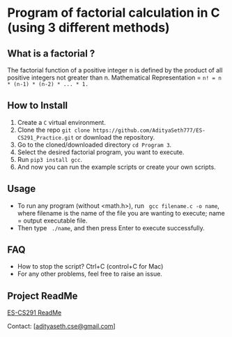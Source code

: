 # Program of factorial calculation in C (using 3 different methods)

## What is a factorial ?
The factorial function of a positive integer n is defined by the product of all positive integers not greater than n.
Mathematical Representation = ```n! = n * (n-1) * (n-2) * ... * 1.```

## How to Install

1. Create a ```C``` virtual environment. 
2. Clone the repo ```git clone https://github.com/AdityaSeth777/ES-CS291_Practice.git``` or download the repository.
3. Go to the cloned/downloaded directory ``` cd Program 3 ```.
4. Select the desired factorial program, you want to execute.
5. Run ``` pip3 install gcc ```.
6. And now you can run the example scripts or create your own scripts.  

## Usage
- To run any program (without <math.h>), run ``` gcc filename.c -o name```, where filename is the name of the file you are wanting to execute; name = output executable file.
- Then type ``` ./name```, and then press Enter to execute successfully.

## FAQ
- How to stop the script? Ctrl+C (control+C for Mac) 
- For any other problems, feel free to raise an issue.

## Project ReadMe
[ES-CS291 ReadMe](https://github.com/AdityaSeth777/ES-CS291_Practice/blob/main_aditya/README.md)

Contact: [adityaseth.cse@gmail.com]
